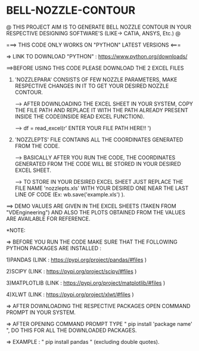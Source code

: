 # BELL-NOZZLE-CONTOUR

@ THIS PROJECT AIM IS TO GENERATE BELL NOZZLE CONTOUR IN YOUR RESPECTIVE DESIGNING SOFTWARE'S (LIKE-> CATIA, ANSYS, Etc.) @

===> THIS CODE ONLY WORKS ON "PYTHON" LATEST VERSIONS  <===

=> LINK TO DOWNLOAD "PYTHON" : https://www.python.org/downloads/

==>BEFORE USING THIS CODE PLEASE DOWNLOAD THE 2 EXCEL FILES

   1) 'NOZZLEPARA' CONSISTS OF FEW NOZZLE PARAMETERS, MAKE RESPECTIVE CHANGES IN IT TO GET YOUR DESIRED NOZZLE CONTOUR.

      --> AFTER DOWNLOADING THE EXCEL SHEET IN YOUR SYSTEM, COPY THE FILE PATH AND 
          REPLACE IT WITH THE PATH ALREADY PRESENT INSIDE THE CODE(INSIDE READ EXCEL FUNCTION).
      
      --> df = read_excel(r' ENTER YOUR FILE PATH HERE!! ')
    
   2) 'NOZZLEPTS' FILE CONTAINS ALL THE COORDINATES GENERATED FROM THE CODE.
    
      --> BASICALLY AFTER YOU RUN THE CODE, THE COORDINATES GENERATED FROM 
          THE CODE WILL BE STORED IN YOUR DESIRED EXCEL SHEET.
      
      --> TO STORE IN YOUR DESIRED EXCEL SHEET JUST REPLACE THE FILE NAME 'nozzlepts.xls'
          WITH YOUR DESIRED ONE NEAR THE LAST LINE OF CODE (Ex: wb.save('example.xls') ).
          
==> DEMO VALUES ARE GIVEN IN THE EXCEL SHEETS (TAKEN FROM "VDEngineering") 
    AND ALSO THE PLOTS OBTAINED FROM THE VALUES ARE AVAILABLE FOR REFERENCE.
    
*NOTE:

 => BEFORE YOU RUN THE CODE MAKE SURE THAT THE FOLLOWING PYTHON PACKAGES ARE INSTALLED :
  
   1)PANDAS      (LINK : https://pypi.org/project/pandas/#files )
  
   2)SCIPY       (LINK : https://pypi.org/project/scipy/#files )
 
   3)MATPLOTLIB  (LINK : https://pypi.org/project/matplotlib/#files )
  
   4)XLWT        (LINK : https://pypi.org/project/xlwt/#files )

=> AFTER DOWNLOADING THE RESPECTIVE PACKAGES OPEN COMMAND PROMPT IN YOUR SYSTEM.

=> AFTER OPENING COMMAND PROMPT TYPE " pip install 'package name' ", DO THIS FOR ALL THE DOWNLOADED PACKAGES.

=> EXAMPLE : " pip install pandas " (excluding double quotes).

<meta name="google-site-verification" content="KC-jkfMcZ1gkI8SeSYmTmi0MqmNktMEDxA7YtV2D_pY" />
